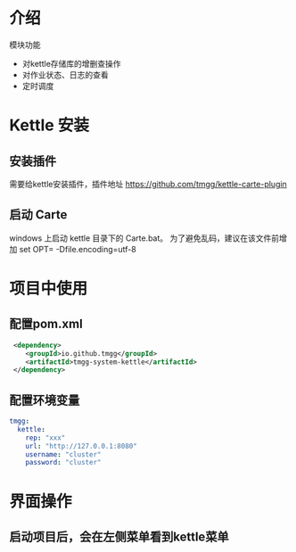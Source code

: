 

# 介绍
模块功能
- 对kettle存储库的增删查操作
- 对作业状态、日志的查看
- 定时调度

# Kettle 安装
## 安装插件
需要给kettle安装插件，插件地址 https://github.com/tmgg/kettle-carte-plugin

## 启动 Carte
windows 上启动 kettle 目录下的 Carte.bat。 
为了避免乱码，建议在该文件前增加 set OPT= -Dfile.encoding=utf-8

# 项目中使用
## 配置pom.xml
```xml
 <dependency>
    <groupId>io.github.tmgg</groupId>
    <artifactId>tmgg-system-kettle</artifactId>
 </dependency>
```
## 配置环境变量
```yaml
tmgg:
  kettle:
    rep: "xxx"
    url: "http://127.0.0.1:8080"
    username: "cluster"
    password: "cluster"
```

# 界面操作
## 启动项目后，会在左侧菜单看到kettle菜单


